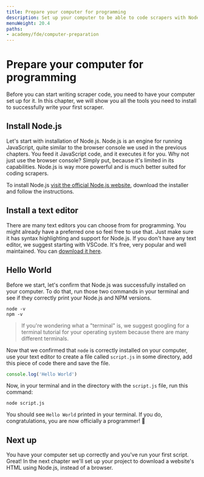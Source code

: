 ```yaml
---
title: Prepare your computer for programming
description: Set up your computer to be able to code scrapers with Node.js and JavaScript. Download Node.js and NPM and run a Hello World script.
menuWeight: 20.4
paths:
- academy/fde/computer-preparation
---
```


# Prepare your computer for programming
Before you can start writing scraper code, you need to have your computer set up for it. In this chapter, we will show you all the tools you need to install to successfully write your first scraper.

## Install Node.js
Let's start with installation of Node.js. Node.js is an engine for running JavaScript, quite similar to the browser console we used in the previous chapters. You feed it JavaScript code, and it executes it for you. Why not just use the browser console? Simply put, because it's limited in its capabilities. Node.js is way more powerful and is much better suited for coding scrapers.

To install Node.js [visit the official Node.js website](https://nodejs.org/en/download/), download the installer and follow the instructions.

## Install a text editor
There are many text editors you can choose from for programming. You might already have a preferred one so feel free to use that. Just make sure it has syntax highlighting and support for Node.js. If you don't have any text editor, we suggest starting with VSCode. It's free, very popular and well maintained. You can [download it here](https://code.visualstudio.com/download).

## Hello World
Before we start, let's confirm that Node.js was successfully installed on your computer. To do that, run those two commands in your terminal and see if they correctly print your Node.js and NPM versions.

```
node -v
npm -v
```

> If you're wondering what a "terminal" is, we suggest googling for a terminal tutorial for your operating system because there are many different terminals.

Now that we confirmed that `node` is correctly installed on your computer, use your text editor to create a file called `script.js` in some directory, add this piece of code there and save the file.

```js
console.log('Hello World')
```

Now, in your terminal and in the directory with the `script.js` file, run this command:

```
node script.js
```

You should see `Hello World` printed in your terminal. If you do, congratulations, you are now officially a programmer! 🚀

## Next up
You have your computer set up correctly and you've run your first script. Great! In the next chapter we'll set up your project to download a website's HTML using Node.js, instead of a browser.
